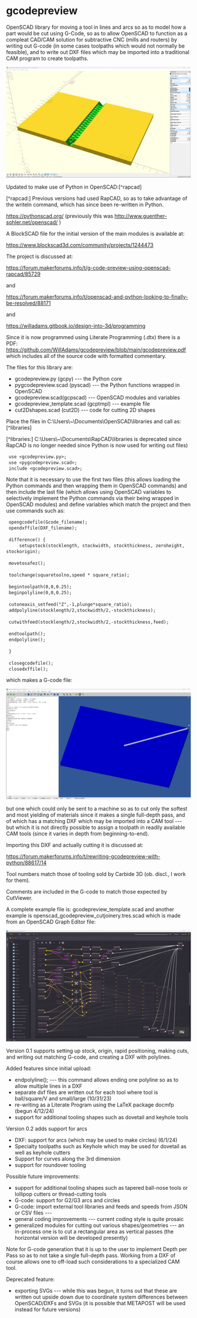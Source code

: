  # gcodepreview

 OpenSCAD library for moving a tool in lines and arcs so as to model
 how a part would be cut using G-Code, so as to allow OpenSCAD to function
 as a compleat CAD/CAM solution for subtractive CNC (mills and routers)
 by writing out G-code (in some cases toolpaths which would not normally
 be feasible), and to write out DXF files which may be imported into a
 traditional CAM program to create toolpaths.

 ![OpenSCAD Cut Joinery Module](https://raw.githubusercontent.com/WillAdams/gcodepreview/main/openscad_cutjoinery.png?raw=true)

 Updated to make use of Python in OpenSCAD:[^rapcad]

 [^rapcad:] Previous versions had used RapCAD, so as to take advantage of the writeln
 command, which has since been re-written in Python.

 https://pythonscad.org/ (previously this was http://www.guenther-sohler.net/openscad/ )

 A BlockSCAD file for the initial version of the main modules is available at:

 https://www.blockscad3d.com/community/projects/1244473

 The project is discussed at:

 https://forum.makerforums.info/t/g-code-preview-using-openscad-rapcad/85729

 and

 https://forum.makerforums.info/t/openscad-and-python-looking-to-finally-be-resolved/88171

 and

 https://willadams.gitbook.io/design-into-3d/programming

 Since it is now programmed using Literate Programming (.dtx) there is a PDF:
 https://github.com/WillAdams/gcodepreview/blob/main/gcodepreview.pdf
 which includes all of the source code with formatted commentary.

 The files for this library are:

  - gcodepreview.py (gcpy) --- the Python core
  - pygcodepreview.scad (pyscad) --- the Python functions wrapped in OpenSCAD
  - gcodepreview.scad(gcpscad) --- OpenSCAD modules and variables
  - gcodepreview_template.scad (gcptmpl) --- example file
  - cut2Dshapes.scad (cut2D) --- code for cutting 2D shapes

 Place the files in C:\Users\\\~\Documents\OpenSCAD\libraries and call as:[^libraries]

 [^libraries:] C:\Users\\\~\Documents\RapCAD\libraries is deprecated since RapCAD is no longer
 needed since Python is now used for writing out files)

     use <gcodepreview.py>;
     use <pygcodepreview.scad>;
     include <gcodepreview.scad>;

 Note that it is necessary to use the first two files (this allows loading
 the Python commands and then wrapping them in OpenSCAD commands) and then
 include the last file (which allows using OpenSCAD variables to selectively
 implement the Python commands via their being wrapped in OpenSCAD modules)
 and define variables which match the project and then use commands such as:

     opengcodefile(Gcode_filename);
     opendxffile(DXF_filename);

     difference() {
         setupstock(stocklength, stockwidth, stockthickness, zeroheight, stockorigin);

     movetosafez();

     toolchange(squaretoolno,speed * square_ratio);

     begintoolpath(0,0,0.25);
     beginpolyline(0,0,0.25);

     cutoneaxis_setfeed("Z",-1,plunge*square_ratio);
     addpolyline(stocklength/2,stockwidth/2,-stockthickness);

     cutwithfeed(stocklength/2,stockwidth/2,-stockthickness,feed);

     endtoolpath();
     endpolyline();

     }

     closegcodefile();
     closedxffile();

 which makes a G-code file:

 ![OpenSCAD template G-code file](https://raw.githubusercontent.com/WillAdams/gcodepreview/main/gcodepreview_template.png?raw=true)

 but one which could only be sent to a machine so as to cut only the softest and most
 yielding of materials since it makes a single full-depth pass, and of which has a
 matching DXF which may be imported into a CAM tool --- but which it is not directly
 possible to assign a toolpath in readily available CAM tools (since it varies in depth
 from beginning-to-end).

 Importing this DXF and actually cutting it is discussed at:

 https://forum.makerforums.info/t/rewriting-gcodepreview-with-python/88617/14

 Tool numbers match those of tooling sold by Carbide 3D (ob. discl.,
 I work for them).

 Comments are included in the G-code to match those expected by CutViewer.

 A complete example file is: gcodepreview_template.scad and another example is
 openscad_gcodepreview_cutjoinery.tres.scad which is made from an
 OpenSCAD Graph Editor file:

 ![OpenSCAD Graph Editor Cut Joinery File](https://raw.githubusercontent.com/WillAdams/gcodepreview/main/OSGE_cutjoinery.png?raw=true)

 Version 0.1 supports setting up stock, origin, rapid positioning, making cuts,
 and writing out matching G-code, and creating a DXF with polylines.

 Added features since initial upload:

  - endpolyline(); --- this command allows ending one polyline so as to
                       allow multiple lines in a DXF
  - separate dxf files are written out for each tool where tool is
    ball/square/V and small/large (10/31/23)
  - re-writing as a Literate Program using the LaTeX package docmfp (begun 4/12/24)
  - support for additional tooling shapes such as dovetail and keyhole tools

 Version 0.2 adds support for arcs

  - DXF: support for arcs (which may be used to make circles) (6/1/24)
  - Specialty toolpaths such as Keyhole which may be used for dovetail as well as
    keyhole cutters
  - Support for curves along the 3rd dimension
  - support for roundover tooling

 Possible future improvements:

  - support for additional tooling shapes such as tapered ball-nose tools
    or lollipop cutters or thread-cutting tools
  - G-code: support for G2/G3 arcs and circles
  - G-code: import external tool libraries and feeds and speeds from JSON or CSV files ---
  - general coding improvements --- current coding style is quite prosaic
  - generalized modules for cutting out various shapes/geometries ---
    an in-process one is to cut a rectangular area as vertical passes
    (the horizontal version will be developed presently)

 Note for G-code generation that it is up to the user to implement Depth per Pass
 so as to not take a single full-depth pass. Working from a DXF of course allows
 one to off-load such considerations to a specialized CAM tool.

 Deprecated feature:

  - exporting SVGs --- while this was begun, it turns out that
    these are written out upside down due to coordinate system differences
    between OpenSCAD/DXFs and SVGs (it is possible that METAPOST will be used
    instead for future versions)

